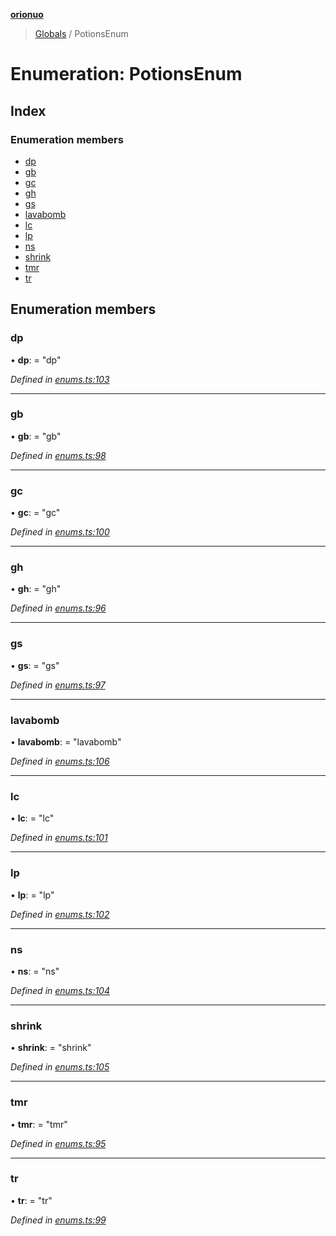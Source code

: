 **[orionuo](../README.md)**

> [Globals](../globals.md) / PotionsEnum

# Enumeration: PotionsEnum

## Index

### Enumeration members

* [dp](potionsenum.md#dp)
* [gb](potionsenum.md#gb)
* [gc](potionsenum.md#gc)
* [gh](potionsenum.md#gh)
* [gs](potionsenum.md#gs)
* [lavabomb](potionsenum.md#lavabomb)
* [lc](potionsenum.md#lc)
* [lp](potionsenum.md#lp)
* [ns](potionsenum.md#ns)
* [shrink](potionsenum.md#shrink)
* [tmr](potionsenum.md#tmr)
* [tr](potionsenum.md#tr)

## Enumeration members

### dp

•  **dp**:  = "dp"

*Defined in [enums.ts:103](https://github.com/msviha/orionuo/blob/6f2627d/src/enums.ts#L103)*

___

### gb

•  **gb**:  = "gb"

*Defined in [enums.ts:98](https://github.com/msviha/orionuo/blob/6f2627d/src/enums.ts#L98)*

___

### gc

•  **gc**:  = "gc"

*Defined in [enums.ts:100](https://github.com/msviha/orionuo/blob/6f2627d/src/enums.ts#L100)*

___

### gh

•  **gh**:  = "gh"

*Defined in [enums.ts:96](https://github.com/msviha/orionuo/blob/6f2627d/src/enums.ts#L96)*

___

### gs

•  **gs**:  = "gs"

*Defined in [enums.ts:97](https://github.com/msviha/orionuo/blob/6f2627d/src/enums.ts#L97)*

___

### lavabomb

•  **lavabomb**:  = "lavabomb"

*Defined in [enums.ts:106](https://github.com/msviha/orionuo/blob/6f2627d/src/enums.ts#L106)*

___

### lc

•  **lc**:  = "lc"

*Defined in [enums.ts:101](https://github.com/msviha/orionuo/blob/6f2627d/src/enums.ts#L101)*

___

### lp

•  **lp**:  = "lp"

*Defined in [enums.ts:102](https://github.com/msviha/orionuo/blob/6f2627d/src/enums.ts#L102)*

___

### ns

•  **ns**:  = "ns"

*Defined in [enums.ts:104](https://github.com/msviha/orionuo/blob/6f2627d/src/enums.ts#L104)*

___

### shrink

•  **shrink**:  = "shrink"

*Defined in [enums.ts:105](https://github.com/msviha/orionuo/blob/6f2627d/src/enums.ts#L105)*

___

### tmr

•  **tmr**:  = "tmr"

*Defined in [enums.ts:95](https://github.com/msviha/orionuo/blob/6f2627d/src/enums.ts#L95)*

___

### tr

•  **tr**:  = "tr"

*Defined in [enums.ts:99](https://github.com/msviha/orionuo/blob/6f2627d/src/enums.ts#L99)*
